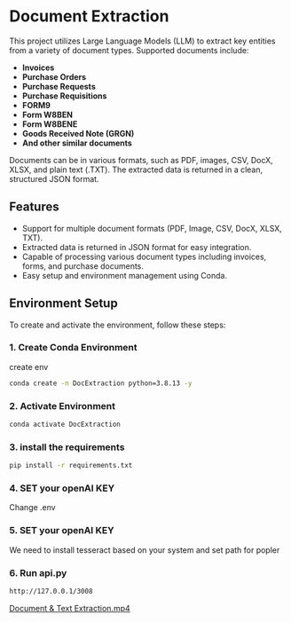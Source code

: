 # Document Extraction

This project utilizes Large Language Models (LLM) to extract key entities from a variety of document types. Supported documents include:

- **Invoices**
- **Purchase Orders**
- **Purchase Requests**
- **Purchase Requisitions**
- **FORM9**
- **Form W8BEN**
- **Form W8BENE**
- **Goods Received Note (GRGN)**
- **And other similar documents**

Documents can be in various formats, such as PDF, images, CSV, DocX, XLSX, and plain text (.TXT). The extracted data is returned in a clean, structured JSON format.

## Features
- Support for multiple document formats (PDF, Image, CSV, DocX, XLSX, TXT).
- Extracted data is returned in JSON format for easy integration.
- Capable of processing various document types including invoices, forms, and purchase documents.
- Easy setup and environment management using Conda.

## Environment Setup

To create and activate the environment, follow these steps:

### 1. Create Conda Environment

create env 

```bash
conda create -n DocExtraction python=3.8.13 -y
```

### 2. Activate Environment

```bash
conda activate DocExtraction
```

### 3. install the requirements

```bash
pip install -r requirements.txt
```

### 4. SET your openAI KEY
Change .env

### 5. SET your openAI KEY
We need to install tesseract based on your system and set path for popler
### 6. Run api.py 

```bash
http://127.0.0.1/3008
```


[Document & Text Extraction.mp4](Document%20&%20Text%20Extraction.mp4)
